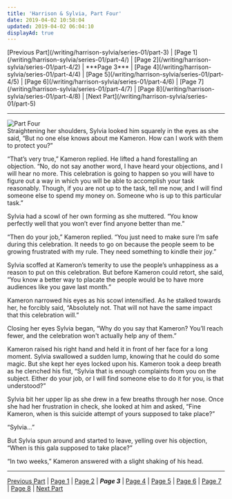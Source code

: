 ```yaml
---
title: 'Harrison & Sylvia, Part Four'
date: 2019-04-02 10:58:04
updated: 2019-04-02 06:04:10
displayAd: true
---
```

<p class="center">[Previous Part](/writing/harrison-sylvia/series-01/part-3) | [Page 1](/writing/harrison-sylvia/series-01/part-4/) | [Page 2](/writing/harrison-sylvia/series-01/part-4/2) | <span class="current-page">***Page 3***</span> | [Page 4](/writing/harrison-sylvia/series-01/part-4/4) | [Page 5](/writing/harrison-sylvia/series-01/part-4/5) | [Page 6](/writing/harrison-sylvia/series-01/part-4/6) | [Page 7](/writing/harrison-sylvia/series-01/part-4/7) | [Page 8](/writing/harrison-sylvia/series-01/part-4/8) | [Next Part](/writing/harrison-sylvia/series-01/part-5) </p><hr class="clear-both center-fade"/><div class="embedded-image-left"><img src="/writing/harrison-sylvia/series-01/part-4/hs104.jpg" alt="Part Four" style="max-height: 275px;"/></div>Straightening her shoulders, Sylvia looked him squarely in the eyes as she said, “But no one else knows about me Kameron. How can I work with them to protect you?”

“That’s very true,” Kameron replied. He lifted a hand forestalling an objection. “No, do not say another word, I have heard your objections, and I will hear no more. This celebration is going to happen so you will have to figure out a way in which you will be able to accomplish your task reasonably. Though, if you are not up to the task, tell me now, and I will find someone else to spend my money on. Someone who is up to this particular task.”

Sylvia had a scowl of her own forming as she muttered. “You know perfectly well that you won’t ever find anyone better than me.”

“Then do your job,” Kameron replied. “You just need to make sure I’m safe during this celebration. It needs to go on because the people seem to be growing frustrated with my rule. They need something to kindle their joy.”

Sylvia scoffed at Kameron’s temerity to use the people’s unhappiness as a reason to put on this celebration. But before Kameron could retort, she said, “You know a better way to placate the people would be to have more audiences like you gave last month.”

Kameron narrowed his eyes as his scowl intensified. As he stalked towards her, he forcibly said, “Absolutely not. That will not have the same impact that this celebration will.”

Closing her eyes Sylvia began, “Why do you say that Kameron? You’ll reach fewer, and the celebration won't actually help any of them.”

Kameron raised his right hand and held it in front of her face for a long moment. Sylvia swallowed a sudden lump, knowing that he could do some magic. But she kept her eyes locked upon his. Kameron took a deep breath as he clenched his fist, “Sylvia that is enough complaints from you on the subject. Either do your job, or I will find someone else to do it for you, is that understood?”

Sylvia bit her upper lip as she drew in a few breaths through her nose. Once she had her frustration in check, she looked at him and asked, “Fine Kameron, when is this suicide attempt of yours supposed to take place?”

“Sylvia…”

But Sylvia spun around and started to leave, yelling over his objection, “When is this gala supposed to take place?”

“In two weeks,” Kameron answered with a slight shaking of his head.<hr class="clear-both center-fade"/><p class="center">[Previous Part](/writing/harrison-sylvia/series-01/part-3) | [Page 1](/writing/harrison-sylvia/series-01/part-4/) | [Page 2](/writing/harrison-sylvia/series-01/part-4/2) | <span class="current-page">***Page 3***</span> | [Page 4](/writing/harrison-sylvia/series-01/part-4/4) | [Page 5](/writing/harrison-sylvia/series-01/part-4/5) | [Page 6](/writing/harrison-sylvia/series-01/part-4/6) | [Page 7](/writing/harrison-sylvia/series-01/part-4/7) | [Page 8](/writing/harrison-sylvia/series-01/part-4/8) | [Next Part](/writing/harrison-sylvia/series-01/part-5) </p>